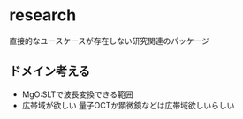 # research

直接的なユースケースが存在しない研究関連のパッケージ

## ドメイン考える
* MgO:SLTで波長変換できる範囲
* 広帯域が欲しい
量子OCTか顕微鏡などは広帯域欲しいらしい
